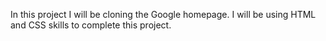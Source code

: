 In this project I will be cloning the Google homepage.
I will be using HTML and CSS skills to complete this project.
